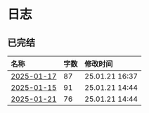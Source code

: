 # 日志

## 已完结

|名称|字数|修改时间|
|:-|:-|:-|
|[2025-01-17](2025-01-17.md)|87|25.01.21 16:37|
|[2025-01-15](2025-01-15.md)|91|25.01.21 14:44|
|[2025-01-21](2025-01-21.md)|76|25.01.21 14:44|
